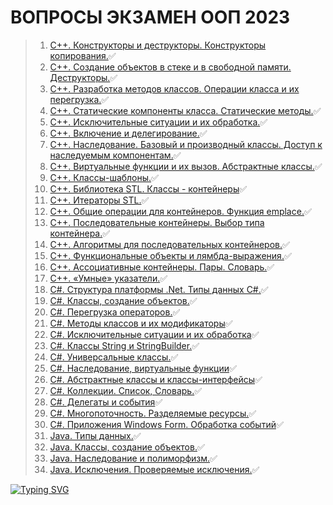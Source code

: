 # ВОПРОСЫ ЭКЗАМЕН ООП 2023
>1. [С++. Конструкторы и деструкторы. Конструкторы копирования.](https://github.com/DavidBazhenov/OOPEKZAMEN2023/blob/main/tasks/1task.md)✅️ 
>2. [С++. Создание объектов в стеке и в свободной памяти. Деструкторы.](https://github.com/DavidBazhenov/OOPEKZAMEN2023/blob/main/tasks/2task.md)✅
>3. [С++. Разработка методов классов. Операции класса и их перегрузка.](https://github.com/DavidBazhenov/OOPEKZAMEN2023/blob/main/tasks/3task.md)✅
>4. [С++. Статические компоненты класса. Статические методы.](https://github.com/DavidBazhenov/OOPEKZAMEN2023/blob/main/tasks/4task.md)✅
>5. [С++. Исключительные ситуации и их обработка.](https://github.com/DavidBazhenov/OOPEKZAMEN2023/blob/main/tasks/5task.md)✅
>6. [С++. Включение и делегирование.](https://github.com/DavidBazhenov/OOPEKZAMEN2023/blob/main/tasks/6task.md)✅️
>7. [С++. Наследование. Базовый и производный классы. Доступ к наследуемым компонентам.](https://github.com/DavidBazhenov/OOPEKZAMEN2023/blob/main/tasks/7task.md)✅️
>8. [С++. Виртуальные функции и их вызов. Абстрактные классы.](https://github.com/DavidBazhenov/OOPEKZAMEN2023/blob/main/tasks/8task.md)✅️
>9. [С++. Классы-шаблоны.](https://github.com/DavidBazhenov/OOPEKZAMEN2023/blob/main/tasks/9task.md)✅️
>10. [С++. Библиотека STL. Классы - контейнеры](https://github.com/DavidBazhenov/OOPEKZAMEN2023/blob/main/tasks/10task.md)✅
>11. [С++. Итераторы STL.](https://github.com/DavidBazhenov/OOPEKZAMEN2023/blob/main/tasks/11task.md)✅
>12. [С++. Общие операции для контейнеров. Функция emplace.](https://github.com/DavidBazhenov/OOPEKZAMEN2023/blob/main/tasks/12task.md)✅
>13. [С++. Последовательные контейнеры. Выбор типа контейнера.](https://github.com/DavidBazhenov/OOPEKZAMEN2023/blob/main/tasks/13task.md)✅
>14. [С++. Алгоритмы для последовательных контейнеров.](https://github.com/DavidBazhenov/OOPEKZAMEN2023/blob/main/tasks/14task.md)✅
>15. [C++. Функциональные объекты и лямбда-выражения.](https://github.com/DavidBazhenov/OOPEKZAMEN2023/blob/main/tasks/15task.md)✅
>16. [С++. Ассоциативные контейнеры. Пары. Словарь.](https://github.com/DavidBazhenov/OOPEKZAMEN2023/blob/main/tasks/16task.md)✅
>17. [C++. «Умные» указатели.](https://github.com/DavidBazhenov/OOPEKZAMEN2023/blob/main/tasks/17task.md)✅
>18. [С#. Структура платформы .Net. Типы данных С#.](https://github.com/DavidBazhenov/OOPEKZAMEN2023/blob/main/tasks/18task.md)✅
>19. [С#. Классы, создание объектов.](https://github.com/DavidBazhenov/OOPEKZAMEN2023/blob/main/tasks/19task.md)✅
>20. [С#. Перегрузка операторов.](https://github.com/DavidBazhenov/OOPEKZAMEN2023/blob/main/tasks/20task.md)✅
>21. [С#. Методы классов и их модификаторы](https://github.com/DavidBazhenov/OOPEKZAMEN2023/blob/main/tasks/21task.md)✅️
>22. [С#. Исключительные ситуации и их обработка](https://github.com/DavidBazhenov/OOPEKZAMEN2023/blob/main/tasks/22task.md)✅️
>23. [C#. Классы String и StringBuilder.](https://github.com/DavidBazhenov/OOPEKZAMEN2023/blob/main/tasks/23task.md)✅️
>24. [С#. Универсальные классы.](https://github.com/DavidBazhenov/OOPEKZAMEN2023/blob/main/tasks/24task.md)✅️
>25. [С#. Наследование, виртуальные функции](https://github.com/DavidBazhenov/OOPEKZAMEN2023/blob/main/tasks/25task.md)✅️
>26. [С#. Абстрактные классы и классы-интерфейсы](https://github.com/DavidBazhenov/OOPEKZAMEN2023/blob/main/tasks/26task.md)✅️
>27. [С#. Коллекции. Список, Словарь.](https://github.com/DavidBazhenov/OOPEKZAMEN2023/blob/main/tasks/27task.md)✅️
>28. [С#. Делегаты и события](https://github.com/DavidBazhenov/OOPEKZAMEN2023/blob/main/tasks/28task.md)✅️
>29. [C#. Многопоточность. Разделяемые ресурсы.](https://github.com/DavidBazhenov/OOPEKZAMEN2023/blob/main/tasks/29task.md)✅️
>30. [С#. Приложения Windows Form. Обработка событий](https://github.com/DavidBazhenov/OOPEKZAMEN2023/blob/main/tasks/30task.md)✅️
>31. [Java. Типы данных.](https://github.com/DavidBazhenov/OOPEKZAMEN2023/blob/main/tasks/31task.md)✅️
>32. [Java. Классы, создание объектов.](https://github.com/DavidBazhenov/OOPEKZAMEN2023/blob/main/tasks/32task.md)✅️
>33. [Java. Наследование и полиморфизм.](https://github.com/DavidBazhenov/OOPEKZAMEN2023/blob/main/tasks/33task.md)✅️
>34. [Java. Исключения. Проверяемые исключения.](https://github.com/DavidBazhenov/OOPEKZAMEN2023/blob/main/tasks/34task.md)✅️

[![Typing SVG](https://readme-typing-svg.herokuapp.com?color=%2336BCF7&lines=202320232023202320232023202320232023202320232023+2023+2023+2023)](https://git.io/typing-svg)  
